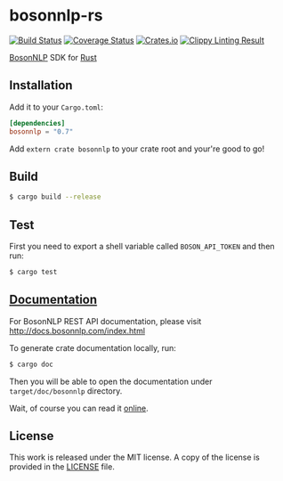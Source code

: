 # bosonnlp-rs

[![Build Status](https://travis-ci.org/messense/bosonnlp-rs.svg?branch=master)](https://travis-ci.org/messense/bosonnlp-rs)
[![Coverage Status](https://coveralls.io/repos/messense/bosonnlp-rs/badge.svg)](https://coveralls.io/r/messense/bosonnlp-rs)
[![Crates.io](https://img.shields.io/crates/v/bosonnlp.svg)](https://crates.io/crates/bosonnlp)
[![Clippy Linting Result](http://clippy.bashy.io/github/messense/bosonnlp-rs/master/badge.svg)](http://clippy.bashy.io/github/messense/bosonnlp-rs/master/log)

[BosonNLP](http://bosonnlp.com) SDK for [Rust](http://rust-lang.org)

## Installation

Add it to your ``Cargo.toml``:

```toml
[dependencies]
bosonnlp = "0.7"
```

Add ``extern crate bosonnlp`` to your crate root and your're good to go!

## Build

```bash
$ cargo build --release
```

## Test

First you need to export a shell variable called ``BOSON_API_TOKEN`` and then run:

```bash
$ cargo test
```

## [Documentation](http://messense.github.io/bosonnlp-rs/bosonnlp/index.html)

For BosonNLP REST API documentation, please visit http://docs.bosonnlp.com/index.html

To generate crate documentation locally, run:

```bash
$ cargo doc
```

Then you will be able to open the documentation under ``target/doc/bosonnlp`` directory.

Wait, of course you can read it [online](http://messense.github.io/bosonnlp-rs/bosonnlp/index.html).

## License

This work is released under the MIT license. A copy of the license is provided in the [LICENSE](./LICENSE) file.
